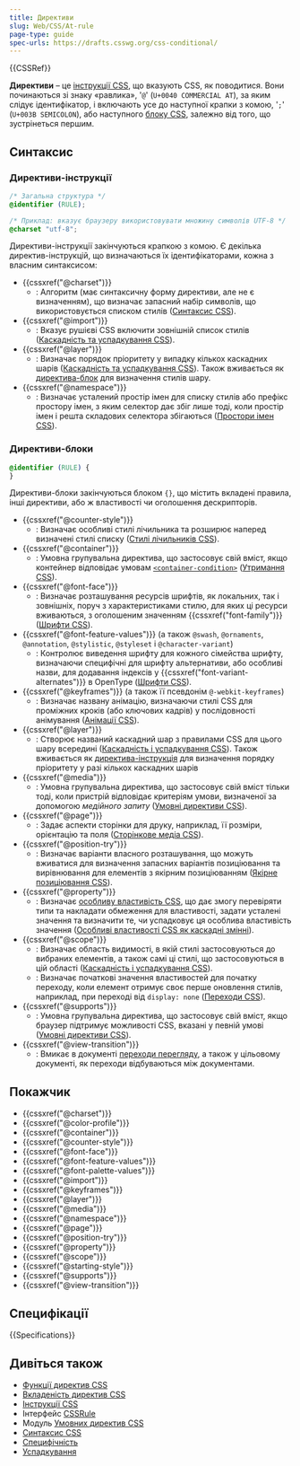 ```yaml
---
title: Директиви
slug: Web/CSS/At-rule
page-type: guide
spec-urls: https://drafts.csswg.org/css-conditional/
---
```


{{CSSRef}}

**Директиви** – це [інструкції CSS](/uk/docs/Web/CSS/Syntax#instruktsii-css), що вказують CSS, як поводитися. Вони починаються зі знаку «равлика», '`@`' (`U+0040 COMMERCIAL AT`), за яким слідує ідентифікатор, і включають усе до наступної крапки з комою, '`;`' (`U+003B SEMICOLON`), або наступного [блоку CSS](/uk/docs/Web/CSS/Syntax#bloky-oholoshen-css), залежно від того, що зустрінеться першим.

## Синтаксис

### Директиви-інструкції

```css
/* Загальна структура */
@identifier (RULE);

/* Приклад: вказує браузеру використовувати множину символів UTF-8 */
@charset "utf-8";
```

Директиви-інструкції закінчуються крапкою з комою. Є декілька директив-інструкцій, що визначаються їх ідентифікаторами, кожна з власним синтаксисом:

- {{cssxref("@charset")}}
  - : Алгоритм (має синтаксичну форму директиви, але не є визначенням), що визначає запасний набір символів, що використовується списком стилів ([Синтаксис CSS](/uk/docs/Web/CSS/CSS_syntax)).
- {{cssxref("@import")}}
  - : Вказує рушієві CSS включити зовнішній список стилів ([Каскадність та успадкування CSS](/uk/docs/Web/CSS/CSS_cascade)).
- {{cssxref("@layer")}}
  - : Визначає порядок пріоритету у випадку кількох каскадних шарів ([Каскадність та успадкування CSS](/uk/docs/Web/CSS/CSS_cascade)). Також вживається як [директива-блок](#layer) для визначення стилів шару.
- {{cssxref("@namespace")}}
  - : Визначає усталений простір імен для списку стилів або префікс простору імен, з яким селектор дає збіг лише тоді, коли простір імен і решта складових селектора збігаються ([Простори імен CSS](/uk/docs/Web/CSS/CSS_namespaces)).

### Директиви-блоки

```css
@identifier (RULE) {
}
```

Директиви-блоки закінчуються блоком `{}`, що містить вкладені правила, інші директиви, або ж властивості чи оголошення дескрипторів.

- {{cssxref("@counter-style")}}
  - : Визначає особливі стилі лічильника та розширює наперед визначені стилі списку ([Стилі лічильників CSS](/uk/docs/Web/CSS/CSS_counter_styles)).
- {{cssxref("@container")}}
  - : Умовна групувальна директива, що застосовує свій вміст, якщо контейнер відповідає умовам [`<container-condition>`](/uk/docs/Web/CSS/@container#container-condition) ([Утримання CSS](/uk/docs/Web/CSS/CSS_containment)).
- {{cssxref("@font-face")}}
  - : Визначає розташування ресурсів шрифтів, як локальних, так і зовнішніх, поруч з характеристиками стилю, для яких ці ресурси вживаються, з оголошеним значенням {{cssxref("font-family")}} ([Шрифти CSS](/uk/docs/Web/CSS/CSS_fonts)).
- {{cssxref("@font-feature-values")}} (а також `@swash`, `@ornaments`, `@annotation`, `@stylistic`, `@styleset` і `@character-variant`)
  - : Контролює виведення шрифту для кожного сімейства шрифту, визначаючи специфічні для шрифту альтернативи, або особливі назви, для додавання індексів у {{cssxref("font-variant-alternates")}} в OpenType ([Шрифти CSS](/uk/docs/Web/CSS/CSS_fonts)).
- {{cssxref("@keyframes")}} (а також її псевдонім `@-webkit-keyframes`)
  - : Визначає названу анімацію, визначаючи стилі CSS для проміжних кроків (або ключових кадрів) у послідовності анімування ([Анімації CSS](/uk/docs/Web/CSS/CSS_animations)).
- {{cssxref("@layer")}}
  - : Створює названий каскадний шар з правилами CSS для цього шару всередині ([Каскадність і успадкування CSS](/uk/docs/Web/CSS/CSS_cascade)). Також вживається як [директива-інструкція](#layer) для визначення порядку пріоритету у разі кількох каскадних шарів
- {{cssxref("@media")}}
  - : Умовна групувальна директива, що застосовує свій вміст тільки тоді, коли пристрій відповідає критеріям умови, визначеної за допомогою _медійного запиту_ ([Умовні директиви CSS](/uk/docs/Web/CSS/CSS_conditional_rules)).
- {{cssxref("@page")}}
  - : Задає аспекти сторінки для друку, наприклад, її розміри, орієнтацію та поля ([Сторінкове медіа CSS](/uk/docs/Web/CSS/CSS_paged_media)).
- {{cssxref("@position-try")}}
  - : Визначає варіанти власного розташування, що можуть вживатися для визначення запасних варіантів позиціювання та вирівнювання для елементів з якірним позиціюванням ([Якірне позиціювання CSS](/uk/docs/Web/CSS/CSS_anchor_positioning)).
- {{cssxref("@property")}}
  - : Визначає [особливу властивість CSS](/uk/docs/Web/CSS/Using_CSS_custom_properties), що дає змогу перевіряти типи та накладати обмеження для властивості, задати усталені значення та визначити те, чи успадковує ця особлива властивість значення ([Особливі властивості CSS як каскадні змінні](/uk/docs/Web/CSS/CSS_cascading_variables)).
- {{cssxref("@scope")}}
  - : Визначає область видимості, в якій стилі застосовуються до вибраних елементів, а також самі ці стилі, що застосовуються в цій області ([Каскадність і успадкування CSS](/uk/docs/Web/CSS/CSS_cascade)).
  - : Визначає початкові значення властивостей для початку переходу, коли елемент отримує своє перше оновлення стилів, наприклад, при переході від `display: none` ([Переходи CSS](/uk/docs/Web/CSS/CSS_transitions)).
- {{cssxref("@supports")}}
  - : Умовна групувальна директива, що застосовує свій вміст, якщо браузер підтримує можливості CSS, вказані у певній умові ([Умовні директиви CSS](/uk/docs/Web/CSS/CSS_conditional_rules)).
- {{cssxref("@view-transition")}}
  - : Вмикає в документі [переходи перегляду](/uk/docs/Web/API/View_Transitions_API), а також у цільовому документі, як переходи відбуваються між документами.

## Покажчик

- {{cssxref("@charset")}}
- {{cssxref("@color-profile")}}
- {{cssxref("@container")}}
- {{cssxref("@counter-style")}}
- {{cssxref("@font-face")}}
- {{cssxref("@font-feature-values")}}
- {{cssxref("@font-palette-values")}}
- {{cssxref("@import")}}
- {{cssxref("@keyframes")}}
- {{cssxref("@layer")}}
- {{cssxref("@media")}}
- {{cssxref("@namespace")}}
- {{cssxref("@page")}}
- {{cssxref("@position-try")}}
- {{cssxref("@property")}}
- {{cssxref("@scope")}}
- {{cssxref("@starting-style")}}
- {{cssxref("@supports")}}
- {{cssxref("@view-transition")}}

## Специфікації

{{Specifications}}

## Дивіться також

- [Функції директив CSS](/uk/docs/Web/CSS/At-rule-functions)
- [Вкладеність директив CSS](/uk/docs/Web/CSS/CSS_nesting/Nesting_at-rules)
- [Інструкції CSS](/uk/docs/Web/CSS/Syntax#instruktsii-css)
- Інтерфейс [CSSRule](/uk/docs/Web/API/CSSRule)
- Модуль [Умовних директив CSS](/uk/docs/Web/CSS/CSS_conditional_rules)
- [Синтаксис CSS](/uk/docs/Web/CSS/Syntax)
- [Специфічність](/uk/docs/Web/CSS/Specificity)
- [Успадкування](/uk/docs/Web/CSS/Inheritance)
